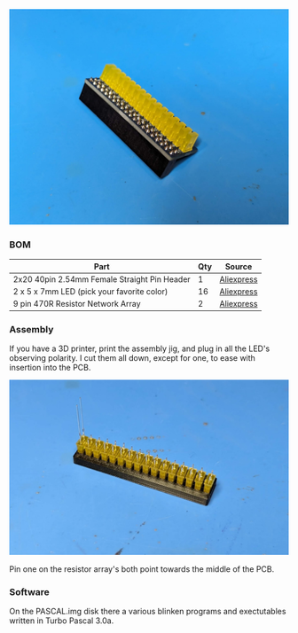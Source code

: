 <img src="../docs/blinken-board.jpg" alt="blinken-board" />

### BOM

| Part                                         | Qty  | Source                                                       |
| -------------------------------------------- | ---- | ------------------------------------------------------------ |
| 2x20 40pin 2.54mm Female Straight Pin Header | 1    | [Aliexpress](https://www.aliexpress.us/item/3256801594858362.html) |
| 2 x 5 x 7mm LED (pick your favorite color)   | 16   | [Aliexpress](https://www.aliexpress.us/item/2255800718649696.html) |
| 9 pin 470R Resistor Network Array            | 2    | [Aliexpress](https://www.aliexpress.us/item/2251832653789055.html) |

### Assembly

If you have a 3D printer, print the assembly jig, and plug in all the LED's observing polarity.  I cut them all down, except for one, to ease with insertion into the PCB.

<img src="../docs/blinken-board-jig.jpg" alt="blinken-board-jig" />

Pin one on the resistor array's both point towards the middle of the PCB.

### Software

On the PASCAL.img disk there a various blinken programs and exectutables written in Turbo Pascal 3.0a.